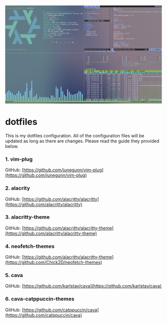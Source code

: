 ![nixos-kde](./screenshot/nixos-kde.png)
# dotfiles

This is my dotfiles configuration. All of the configuration files will be updated as long as there are changes. Please read the guide they provided below.

### 1. vim-plug

GitHub: [https://github.com/junegunn/vim-plug](https://github.com/junegunn/vim-plug)

### 2. alacrity

GitHub: [https://github.com/alacritty/alacritty](https://github.com/alacritty/alacritty)

### 3. alacritty-theme

GitHub: [https://github.com/alacritty/alacritty-theme](https://github.com/alacritty/alacritty-theme)

### 4. neofetch-themes

GitHub: [https://github.com/alacritty/alacritty-theme](https://github.com/Chick2D/neofetch-themes)

### 5. cava

GitHub: [https://github.com/karlstav/cava](https://github.com/karlstav/cava)

### 6. cava-catppuccin-themes

GitHub: [https://github.com/catppuccin/cava](https://github.com/catppuccin/cava)
